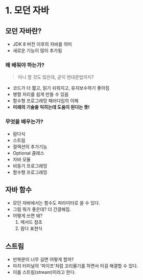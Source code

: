 # 1. 모던 자바
## 모던 자바란?
* JDK 8 버전 이후의 자바를 의미
* 새로운 기능이 많이 추가됨

### 왜 배워야 하는가?
> 아니 할 것도 많은데, 굳이 현대문법까지?
* 코드가 더 짧고, 읽기 쉬워지고, 유지보수하기 좋아짐
* 병렬 처리를 쉽게 만들 수 있음
* 함수형 프로그래밍 패러다임의 이해
* **미래의 기술을 익히는데 도움이 된다는 뜻!**

### 무엇을 배우는가?
* 람다식
* 스트림
* 컬렉션의 추가기능
* Optional 클래스
* 자바 모듈
* 비동기 프로그래밍
* 함수형 프로그래밍

## 자바 함수
* 모던 자바에서는 함수도 파라미터로 쓸 수 있다.
* 그럼 뭐가 좋은데? 더 간결해짐.
* 어떻게 쓰면 돼?
  1. 메서드 참조
  2. 람다 표현식

## 스트림
* 반복문이 너무 길면 어떻게 할까?
* 마치 터미널의 '파이프'처럼 꼬리물기를 하면서 이걸 해결할 수 있다.
* 이를 스트림(stream)이라고 한다.